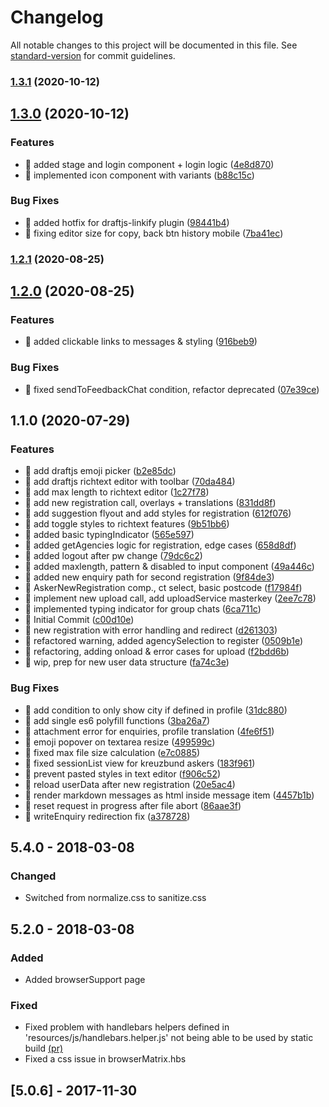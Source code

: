 # Changelog

All notable changes to this project will be documented in this file. See [standard-version](https://github.com/conventional-changelog/standard-version) for commit guidelines.

### [1.3.1](https://github.com/CaritasDeutschland/caritas-onlineBeratung-frontend/compare/v1.3.0...v1.3.1) (2020-10-12)

## [1.3.0](https://github.com/CaritasDeutschland/caritas-onlineBeratung-frontend/compare/v1.2.1...v1.3.0) (2020-10-12)


### Features

* 🎸 added stage and login component + login logic ([4e8d870](https://github.com/CaritasDeutschland/caritas-onlineBeratung-frontend/commit/4e8d870fcbd3c16b83e0bc89be110f415367b111))
* 🎸 implemented icon component with variants ([b88c15c](https://github.com/CaritasDeutschland/caritas-onlineBeratung-frontend/commit/b88c15cac2f8b7af56fcab8231839da0359b7237))


### Bug Fixes

* 🐛 added hotfix for draftjs-linkify plugin ([98441b4](https://github.com/CaritasDeutschland/caritas-onlineBeratung-frontend/commit/98441b47718f46ca55ca9e77437baee9ff215328))
* 🐛 fixing editor size for copy, back btn history mobile ([7ba41ec](https://github.com/CaritasDeutschland/caritas-onlineBeratung-frontend/commit/7ba41ec3ac67e3d10eabccb56da0663af66f3453))

### [1.2.1](https://github.com/CaritasDeutschland/caritas-onlineBeratung-frontend/compare/v1.2.0...v1.2.1) (2020-08-25)

## [1.2.0](https://github.com/CaritasDeutschland/caritas-onlineBeratung-frontend/compare/v1.1.0...v1.2.0) (2020-08-25)

### Features

-   🎸 added clickable links to messages & styling ([916beb9](https://github.com/CaritasDeutschland/caritas-onlineBeratung-frontend/commit/916beb92fd88ea7e27996399f54ef4e034a4acc7))

### Bug Fixes

-   🐛 fixed sendToFeedbackChat condition, refactor deprecated ([07e39ce](https://github.com/CaritasDeutschland/caritas-onlineBeratung-frontend/commit/07e39ce9d4ba63d159570710cf405ea0215256b1))

## 1.1.0 (2020-07-29)

### Features

-   🎸 add draftjs emoji picker ([b2e85dc](https://github.com/CaritasDeutschland/caritas-onlineBeratung-frontend/commit/b2e85dc051614ddc485425c24998fc7526e84bc4))
-   🎸 add draftjs richtext editor with toolbar ([70da484](https://github.com/CaritasDeutschland/caritas-onlineBeratung-frontend/commit/70da48418b79e1da7c74d864037e565f2c76cdf4))
-   🎸 add max length to richtext editor ([1c27f78](https://github.com/CaritasDeutschland/caritas-onlineBeratung-frontend/commit/1c27f78e16059e6b0ac826f0f4577ccd7b055913))
-   🎸 add new registration call, overlays + translations ([831dd8f](https://github.com/CaritasDeutschland/caritas-onlineBeratung-frontend/commit/831dd8fb9203a5f1abca7513d3cf4afbf299895c))
-   🎸 add suggestion flyout and add styles for registration ([612f076](https://github.com/CaritasDeutschland/caritas-onlineBeratung-frontend/commit/612f07676fe37afeaf14daea3bd42c596ee8cbae))
-   🎸 add toggle styles to richtext features ([9b51bb6](https://github.com/CaritasDeutschland/caritas-onlineBeratung-frontend/commit/9b51bb68d8ce5d2765f86c6333e5e2c384820b88))
-   🎸 added basic typingIndicator ([565e597](https://github.com/CaritasDeutschland/caritas-onlineBeratung-frontend/commit/565e597924cab886c6d338185c6c49e1c2242e8d))
-   🎸 added getAgencies logic for registration, edge cases ([658d8df](https://github.com/CaritasDeutschland/caritas-onlineBeratung-frontend/commit/658d8df2f81ef2d185e83392c36ac89977ce702a))
-   🎸 added logout after pw change ([79dc6c2](https://github.com/CaritasDeutschland/caritas-onlineBeratung-frontend/commit/79dc6c2ae4ab9b3b8b68c053f798ecad412e2da6))
-   🎸 added maxlength, pattern & disabled to input component ([49a446c](https://github.com/CaritasDeutschland/caritas-onlineBeratung-frontend/commit/49a446cbbcde5e3146c129d3c42549cecb5a15de))
-   🎸 added new enquiry path for second registration ([9f84de3](https://github.com/CaritasDeutschland/caritas-onlineBeratung-frontend/commit/9f84de38cd1108f7d296104a96d45c4a609ae778))
-   🎸 AskerNewRegistration comp., ct select, basic postcode ([f17984f](https://github.com/CaritasDeutschland/caritas-onlineBeratung-frontend/commit/f17984fcdcf02493dc0a00e9b41989e4bad31f86))
-   🎸 implement new upload call, add uploadService masterkey ([2ee7c78](https://github.com/CaritasDeutschland/caritas-onlineBeratung-frontend/commit/2ee7c788118b6a083325b4edc6000302e1a095b6))
-   🎸 implemented typing indicator for group chats ([6ca711c](https://github.com/CaritasDeutschland/caritas-onlineBeratung-frontend/commit/6ca711c49be3573a9920883366ed215e72d77650))
-   🎸 Initial Commit ([c00d10e](https://github.com/CaritasDeutschland/caritas-onlineBeratung-frontend/commit/c00d10eefeb2b17c59b243d0df9e466e495c375b))
-   🎸 new registration with error handling and redirect ([d261303](https://github.com/CaritasDeutschland/caritas-onlineBeratung-frontend/commit/d2613037505f4a1db51aad94165c565338666396))
-   🎸 refactored warning, added agencySelection to register ([0509b1e](https://github.com/CaritasDeutschland/caritas-onlineBeratung-frontend/commit/0509b1e8b8dbafe94061d57b4d1d16661373f404))
-   🎸 refactoring, adding onload & error cases for upload ([f2bdd6b](https://github.com/CaritasDeutschland/caritas-onlineBeratung-frontend/commit/f2bdd6b59192eef28dd406107bfb1de128915100))
-   🎸 wip, prep for new user data structure ([fa74c3e](https://github.com/CaritasDeutschland/caritas-onlineBeratung-frontend/commit/fa74c3e7c3ce3e10b6d3e1e83c5a3fc829c6c194))

### Bug Fixes

-   🐛 add condition to only show city if defined in profile ([31dc880](https://github.com/CaritasDeutschland/caritas-onlineBeratung-frontend/commit/31dc8808d92bb21873d6e1187a5dda44a42a7f87))
-   🐛 add single es6 polyfill functions ([3ba26a7](https://github.com/CaritasDeutschland/caritas-onlineBeratung-frontend/commit/3ba26a7904ff77f1ee7ad63c10e80c4fc93af165))
-   🐛 attachment error for enquiries, profile translation ([4fe6f51](https://github.com/CaritasDeutschland/caritas-onlineBeratung-frontend/commit/4fe6f517265d29f4644aaf36be6e3634e4fcc07b))
-   🐛 emoji popover on textarea resize ([499599c](https://github.com/CaritasDeutschland/caritas-onlineBeratung-frontend/commit/499599c5542c8355db7c00c0a1b6738728112caa))
-   🐛 fixed max file size calculation ([e7c0885](https://github.com/CaritasDeutschland/caritas-onlineBeratung-frontend/commit/e7c0885a0b44bac9531fc4c83701f8b80ca8b6cd))
-   🐛 fixed sessionList view for kreuzbund askers ([183f961](https://github.com/CaritasDeutschland/caritas-onlineBeratung-frontend/commit/183f96174d8a7aebc0a4242df48a07cefc54ee44))
-   🐛 prevent pasted styles in text editor ([f906c52](https://github.com/CaritasDeutschland/caritas-onlineBeratung-frontend/commit/f906c5239732abc0ec6ad7097de8db3470afaf72))
-   🐛 reload userData after new registration ([20e5ac4](https://github.com/CaritasDeutschland/caritas-onlineBeratung-frontend/commit/20e5ac412026666c649d0f0e34d2fbe18604303f))
-   🐛 render markdown messages as html inside message item ([4457b1b](https://github.com/CaritasDeutschland/caritas-onlineBeratung-frontend/commit/4457b1b00275eb189146b104530e1861ea07d5c7))
-   🐛 reset request in progress after file abort ([86aae3f](https://github.com/CaritasDeutschland/caritas-onlineBeratung-frontend/commit/86aae3f43a93b4e26c144d5b3141dc01d0c93be2))
-   🐛 writeEnquiry redirection fix ([a378728](https://github.com/CaritasDeutschland/caritas-onlineBeratung-frontend/commit/a378728f0458376f93c3c2fcbd2abb882ce1f49f))

## 5.4.0 - 2018-03-08

### Changed

-   Switched from normalize.css to sanitize.css

## 5.2.0 - 2018-03-08

### Added

-   Added browserSupport page

### Fixed

-   Fixed problem with handlebars helpers defined in 'resources/js/handlebars.helper.js' not being able to be used by static build [(pr)](https://github.com/biotope/frontend-framework/pull/12)
-   Fixed a css issue in browserMatrix.hbs

## [5.0.6] - 2017-11-30
